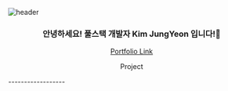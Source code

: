 ![header](https://capsule-render.vercel.app/api?type=Waving&color=auto&height=200&section=header&text=Wecome!&fontColor=333333&fontSize=90)

<h3 align="center">안녕하세요! 풀스택 개발자 Kim JungYeon 입니다!👋</h3>

<p align="center">
  <a href="https://jungyeonprotfolio.netlify.app/">Portfolio Link</a>
</p>

<p align="center">
  Project
</p>
------------------
<!--
**jungyeon53/jungyeon53** is a ✨ _special_ ✨ repository because its `README.md` (this file) appears on your GitHub profile.

Here are some ideas to get you started:

- 🔭 I’m currently working on ...
- 🌱 I’m currently learning ...
- 👯 I’m looking to collaborate on ...
- 🤔 I’m looking for help with ...
- 💬 Ask me about ...
- 📫 How to reach me: ...
- 😄 Pronouns: ...
- ⚡ Fun fact: ...
-->

